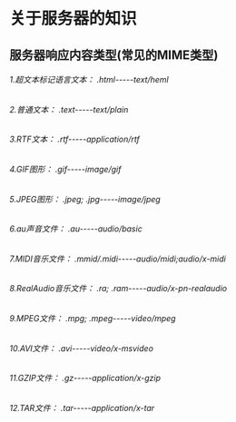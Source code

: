 # 关于服务器的知识

## 服务器响应内容类型(常见的MIME类型)
###### 1.超文本标记语言文本： .html-----text/heml
###### 2.普通文本： .text-----text/plain
###### 3.RTF文本： .rtf-----application/rtf
###### 4.GIF图形： .gif-----image/gif
###### 5.JPEG图形： .jpeg; .jpg-----image/jpeg
###### 6.au声音文件： .au-----audio/basic
###### 7.MIDI音乐文件： .mmid/.midi-----audio/midi;audio/x-midi
###### 8.RealAudio音乐文件： .ra; .ram-----audio/x-pn-realaudio
###### 9.MPEG文件： .mpg; .mpeg-----video/mpeg
###### 10.AVI文件： .avi-----video/x-msvideo
###### 11.GZIP文件： .gz-----application/x-gzip
###### 12.TAR文件： .tar-----application/x-tar
